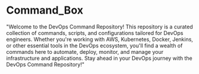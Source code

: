 # Command_Box
"Welcome to the DevOps Command Repository! This repository is a curated collection of commands, scripts, and configurations tailored for DevOps engineers. Whether you're working with AWS, Kubernetes, Docker, Jenkins, or other essential tools in the DevOps ecosystem, you'll find a wealth of commands here to automate, deploy, monitor, and manage your infrastructure and applications. Stay ahead in your DevOps journey with the DevOps Command Repository!"
